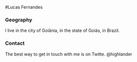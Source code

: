 #Lucas Fernandes

### Geography

I live in the city of Goiânia, in the state of Goiás, in Brazil.

### Contact

The best way to get in touch with me is on Twitte. @highlander
